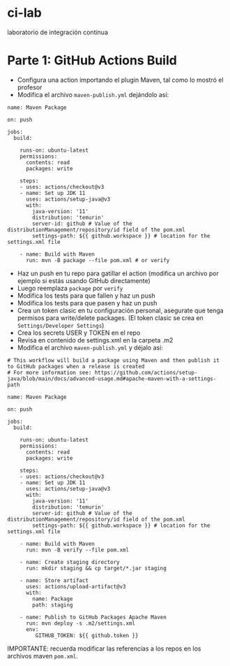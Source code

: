 # ci-lab
laboratorio de integración continua


# Parte 1: GitHub Actions Build

- Configura una action importando el plugin Maven, tal como lo mostró el profesor
- Modifica el archivo `maven-publish.yml` dejándolo así:

```
name: Maven Package

on: push

jobs:
  build:

    runs-on: ubuntu-latest
    permissions:
      contents: read
      packages: write

    steps:
    - uses: actions/checkout@v3
    - name: Set up JDK 11
      uses: actions/setup-java@v3
      with:
        java-version: '11'
        distribution: 'temurin'
        server-id: github # Value of the distributionManagement/repository/id field of the pom.xml
        settings-path: ${{ github.workspace }} # location for the settings.xml file

    - name: Build with Maven
      run: mvn -B package --file pom.xml # or verify
```

- Haz un push en tu repo para gatillar el action (modifica un archivo por ejemplo si estás usando GitHub directamente)
- Luego reemplaza `package` por `verify`
- Modifica los tests para que fallen y haz un push
- Modifica los tests para que pasen y haz un push
- Crea un token clasic en tu configuración personal, asegurate que tenga permisos para write/delete packages. (El token clasic se crea en `Settings/Developer Settings`)
- Crea los secrets USER y TOKEN en el repo
- Revisa en contenido de settings.xml en la carpeta .m2
- Modifica el archivo `maven-publish.yml` y déjalo así:


```
# This workflow will build a package using Maven and then publish it to GitHub packages when a release is created
# For more information see: https://github.com/actions/setup-java/blob/main/docs/advanced-usage.md#apache-maven-with-a-settings-path

name: Maven Package

on: push

jobs:
  build:

    runs-on: ubuntu-latest
    permissions:
      contents: read
      packages: write

    steps:
    - uses: actions/checkout@v3
    - name: Set up JDK 11
      uses: actions/setup-java@v3
      with:
        java-version: '11'
        distribution: 'temurin'
        server-id: github # Value of the distributionManagement/repository/id field of the pom.xml
        settings-path: ${{ github.workspace }} # location for the settings.xml file

    - name: Build with Maven
      run: mvn -B verify --file pom.xml
      
    - name: Create staging directory
      run: mkdir staging && cp target/*.jar staging
    
    - name: Store artifact
      uses: actions/upload-artifact@v3
      with:
        name: Package
        path: staging

    - name: Publish to GitHub Packages Apache Maven
      run: mvn deploy -s .m2/settings.xml
      env:
         GITHUB_TOKEN: ${{ github.token }}

```

IMPORTANTE: recuerda modificar las referencias a los repos en los archivos maven `pom.xml`.
